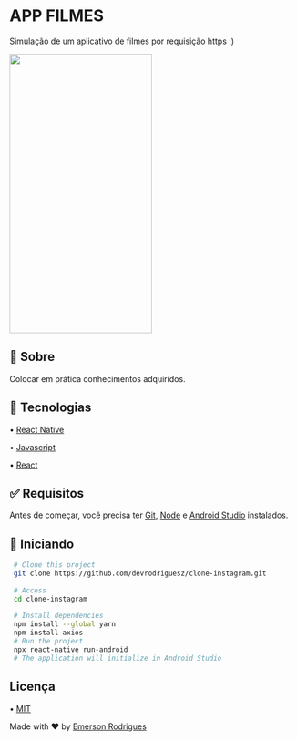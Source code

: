 # APP FILMES

Simulação de um aplicativo de filmes por requisição https :)

<img src= "https://user-images.githubusercontent.com/110337546/184051433-38618c4a-f203-4bbb-83d1-1482ba56c2ba.gif" width="250" height="490">

## 🎯 Sobre
Colocar em prática conhecimentos adquiridos.

## 🚀 Tecnologias
• [React Native](https://reactnative.dev)

• [Javascript](https://www.javascript.com)

• [React](https://pt-br.reactjs.org)

## ✅ Requisitos

Antes de começar, você precisa ter [Git](https://git-scm.com), [Node](https://nodejs.org/en/) e [Android Studio](https://developer.android.com/studio) instalados.

## 🏁 Iniciando

```bash 
 # Clone this project
 git clone https://github.com/devrodriguesz/clone-instagram.git
  
 # Access
 cd clone-instagram
  
 # Install dependencies
 npm install --global yarn
 npm install axios
 # Run the project
 npx react-native run-android
 # The application will initialize in Android Studio
``` 

## Licença

• [MIT](https://choosealicense.com/licenses/mit/)

Made with ❤️ by [Emerson Rodrigues](https://github.com/devrodriguesz/)
